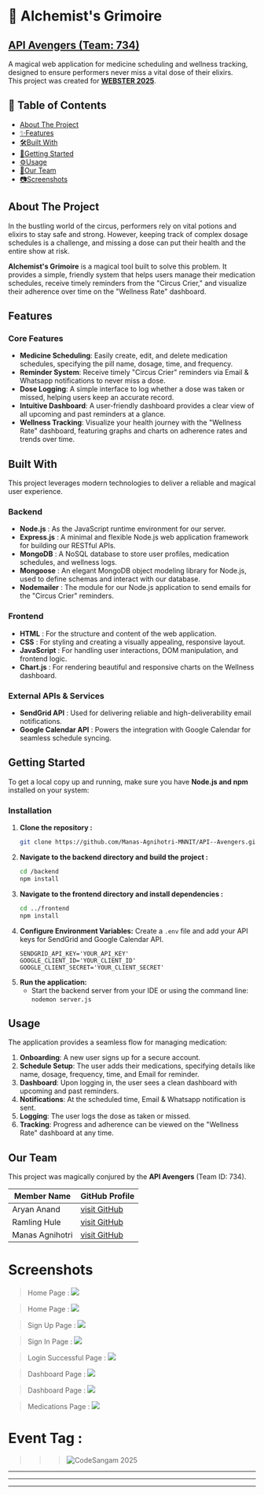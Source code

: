 # 🧪 Alchemist's Grimoire

## [API Avengers (Team: 734)](#our-team)

A magical web application for medicine scheduling and wellness tracking, designed to ensure performers never miss a vital dose of their elixirs.  
This project was created for **[WEBSTER 2025](https://computercodingclub.in/codesangam)**.

## 📖 Table of Contents

- [About The Project](#about-the-project)
- [✨Features](#features)
- [🛠️Built With](#built-with)
- [🚀Getting Started](#getting-started)
- [⚙️Usage](#usage)
- [🤝Our Team](#our-team)
- [📷Screenshots](#screenshots)

## About The Project

In the bustling world of the circus, performers rely on vital potions and elixirs to stay safe and strong. However, keeping track of complex dosage schedules is a challenge, and missing a dose can put their health and the entire show at risk.

**Alchemist's Grimoire** is a magical tool built to solve this problem. It provides a simple, friendly system that helps users manage their medication schedules, receive timely reminders from the "Circus Crier," and visualize their adherence over time on the "Wellness Rate" dashboard.

## Features

### Core Features

- **Medicine Scheduling**: Easily create, edit, and delete medication schedules, specifying the pill name, dosage, time, and frequency.
- **Reminder System**: Receive timely "Circus Crier" reminders via Email & Whatsapp notifications to never miss a dose.
- **Dose Logging**: A simple interface to log whether a dose was taken or missed, helping users keep an accurate record.
- **Intuitive Dashboard**: A user-friendly dashboard provides a clear view of all upcoming and past reminders at a glance.
- **Wellness Tracking**: Visualize your health journey with the "Wellness Rate" dashboard, featuring graphs and charts on adherence rates and trends over time.

## Built With

This project leverages modern technologies to deliver a reliable and magical user experience.

### Backend

- **Node.js** : As the JavaScript runtime environment for our server.
- **Express.js** : A minimal and flexible Node.js web application framework for building our RESTful APIs.
- **MongoDB** : A NoSQL database to store user profiles, medication schedules, and wellness logs.
- **Mongoose** : An elegant MongoDB object modeling library for Node.js, used to define schemas and interact with our database.
- **Nodemailer** : The module for our Node.js application to send emails for the "Circus Crier" reminders.

### Frontend

- **HTML** : For the structure and content of the web application.
- **CSS** : For styling and creating a visually appealing, responsive layout.
- **JavaScript** : For handling user interactions, DOM manipulation, and frontend logic.
- **Chart.js** : For rendering beautiful and responsive charts on the Wellness dashboard.

### External APIs & Services

- **SendGrid API** : Used for delivering reliable and high-deliverability email notifications.
- **Google Calendar API** : Powers the integration with Google Calendar for seamless schedule syncing.

## Getting Started

To get a local copy up and running, make sure you have **Node.js and npm** installed on your system:

### Installation

1.  **Clone the repository :**
    ```sh
    git clone https://github.com/Manas-Agnihotri-MNNIT/API--Avengers.git
    ```
2.  **Navigate to the backend directory and build the project :**
    ```sh
    cd /backend
    npm install
    ```
3.  **Navigate to the frontend directory and install dependencies :**
    ```sh
    cd ../frontend
    npm install
    ```
4.  **Configure Environment Variables:**
    Create a `.env` file and add your API keys for SendGrid and Google Calendar API.
    ```
    SENDGRID_API_KEY='YOUR_API_KEY'
    GOOGLE_CLIENT_ID='YOUR_CLIENT_ID'
    GOOGLE_CLIENT_SECRET='YOUR_CLIENT_SECRET'
    ```
5.  **Run the application:**
    - Start the backend server from your IDE or using the command line: `nodemon server.js`

## Usage

The application provides a seamless flow for managing medication:

1.  **Onboarding**: A new user signs up for a secure account.
2.  **Schedule Setup**: The user adds their medications, specifying details like name, dosage, frequency, time, and Email for reminder.
3.  **Dashboard**: Upon logging in, the user sees a clean dashboard with upcoming and past reminders.
4.  **Notifications**: At the scheduled time, Email & Whatsapp notification is sent.
5.  **Logging**: The user logs the dose as taken or missed.
6.  **Tracking**: Progress and adherence can be viewed on the "Wellness Rate" dashboard at any time.

## Our Team

This project was magically conjured by the **API Avengers** (Team ID: 734).

| Member Name     | GitHub Profile                                           |
| --------------- | -------------------------------------------------------- |
| Aryan Anand     | [visit GitHub](https://github.com/aryan-anand-sde)       |
| Ramling Hule    | [visit GitHub](https://github.com/Ramling-hule)          |
| Manas Agnihotri | [visit GitHub](https://github.com/Manas-Agnihotri-MNNIT) |

# Screenshots

> Home Page :
> ![](/assets/Home%201.png)

> Home Page :
> ![](/assets/Home%202.png)

> Sign Up Page :
> ![](/assets/SignUp.png)

> Sign In Page :
> ![](/assets/SignIn.png)

> Login Successful Page :
> ![](/assets/Login%20Succesful.png)

> Dashboard Page :
> ![](/assets/Dashboard%20add.png)

> Dashboard Page :
> ![](/assets/Dashboard%20show.png)

> Medications Page :
> ![](/assets/Medications.png)

# Event Tag :

> > > ![CodeSangam 2025](/assets/title%20image.png)

---

---

---
